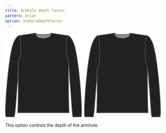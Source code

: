 ```yaml
---
title: Armhole depth factor
pattern: brian
option: armholeDepthFactor
---
```

![The armhole depth factor on Brian](./armholedepthfactor.svg)

This option controls the depth of the armhole.

